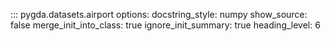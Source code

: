 ::: pygda.datasets.airport
    options:
      docstring_style: numpy
      show_source: false
      merge_init_into_class: true
      ignore_init_summary: true
      heading_level: 6
